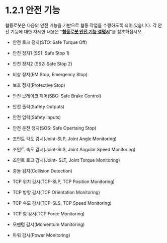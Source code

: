 # 1.2.1 안전 기능

협동로봇은 다음의 안전 기능을 기반으로 협동 작업을 수행하도록 되어 있습니다. 각 안전 기능에 대한 자세한 내용은 "[**협동로봇 안전 기능 설명서**](https://hyundai-robotics.gitbook.io/cobot-safety-function/)"를 참조하십시오.

* 안전 토크 정지\(STO: Safe Torque Off\)

* 안전 정지1 \(SS1: Safe Stop 1\)

* 안전 정지2 \(SS2: Safe Stop 2\)

* 비상 정지\(EM Stop, Emergency Stop\)

* 보호 정지\(Protective Stop\)

* 안전 브레이크 제어\(SBC: Safe Brake Control\)

* 안전 출력\(Safety Outputs\)

* 안전 입력\(Safety Inputs\)

* 안전 운전 정지\(SOS: Safe Opertaing Stop\)

* 조인트 각도 감시\(Joint-SLP, Joint Angle Monitoring\)

* 조인트 속도 감시\(Joint-SLS, Joint Angular Speed Monitoring\)

* 조인트 토크 감시\(Joint- SLT, Joint Torque Monitoring\)

* 충돌 검지\(Collision Detection\)

* TCP 위치 감시\(TCP-SLP, TCP Position Monitoring\)

* TCP 방향 감시\(TCP Orientation Monitoring\)

* TCP 속도 감시\(TCP-SLS, TCP Speed Monitoring\)

* TCP 힘 감시\(TCP Force Monitoring\)

* 모멘텀 감시\(Momentum Monitoring\)

* 파워 감시\(Power Monitoring\)

